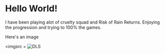 <h1>Hello World!</h1>

<p>I have been playing alot of cruelty squad and Risk of Rain Returns. Enjoying the progression and trying to 100% the games.</p>

<p>Here's an image</p>

<imgsrc = ![DLS](https://github.com/Ortizaftcc/Ortizaftcc.github.io/assets/144837638/80ca8928-fc5d-40ba-9f59-c6316a5a25a7)
></img>
